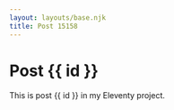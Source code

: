 ```yaml
---
layout: layouts/base.njk
title: Post 15158
---
```


# Post {{ id }}

This is post {{ id }} in my Eleventy project.
